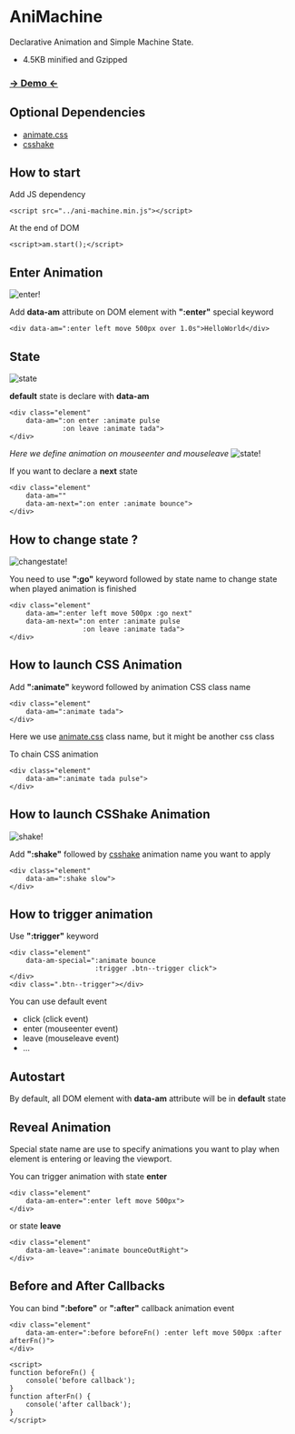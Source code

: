 AniMachine
==========
Declarative Animation and Simple Machine State.
- 4.5KB minified and Gzipped

### [→ Demo ←](http://jfroffice.github.io/ani-machine/)

Optional Dependencies
---------------------
- [animate.css](http://daneden.github.io/animate.css/)
- [csshake](http://elrumordelaluz.github.io/csshake/)

How to start 
------------ 
Add JS dependency
```
<script src="../ani-machine.min.js"></script>
```

At the end of DOM
```
<script>am.start();</script>
```

Enter Animation
---------------
![enter!](https://github.com/jfroffice/ani-machine/raw/master/tuts/enter.gif)

Add __data-am__ attribute on DOM element with __":enter"__ special keyword
```
<div data-am=":enter left move 500px over 1.0s">HelloWorld</div>
```

State
-----
![state](https://github.com/jfroffice/ani-machine/raw/master/tuts/state.gif)

__default__ state is declare with __data-am__
```
<div class="element" 
	data-am=":on enter :animate pulse
			 :on leave :animate tada">
</div>
```
_Here we define animation on mouseenter and mouseleave_
![state!](https://github.com/jfroffice/ani-machine/raw/master/tuts/state.gif)

If you want to declare a __next__ state
```
<div class="element" 
	data-am=""
 	data-am-next=":on enter :animate bounce">
</div>
```

How to change state ?
---------------------
![changestate!](https://github.com/jfroffice/ani-machine/raw/master/tuts/changestate.gif)

You need to use __":go"__ keyword followed by state name to change state when played animation is finished
```
<div class="element" 
	data-am=":enter left move 500px :go next"
	data-am-next=":on enter :animate pulse
				  :on leave :animate tada">
</div>
```

How to launch CSS Animation
---------------------------
Add __":animate"__ keyword followed by animation CSS class name

```
<div class="element" 
	data-am=":animate tada">
</div>
```
Here we use [animate.css](http://daneden.github.io/animate.css/) class name, but it might be another css class

To chain CSS animation 
```
<div class="element" 
	data-am=":animate tada pulse">
</div>
```

How to launch CSShake Animation
---------------------------
![shake!](https://github.com/jfroffice/ani-machine/raw/master/tuts/shake.gif)

Add __":shake"__ followed by [csshake](http://elrumordelaluz.github.io/csshake/) animation name you want to apply
```
<div class="element" 
	data-am=":shake slow">
</div>
```

How to trigger animation
------------------------
Use __":trigger"__ keyword
```
<div class="element" 
	data-am-special=":animate bounce
					 :trigger .btn--trigger click">
</div>
<div class=".btn--trigger"></div>
```
You can use default event 
- click (click 	    event)
- enter (mouseenter event)
- leave (mouseleave event)
- ...

Autostart
---------

By default, all DOM element with __data-am__ attribute will be in __default__ state

Reveal Animation
----------------

Special state name are use to specify animations you want to play when element is entering or leaving the viewport.

You can trigger animation with state __enter__
```
<div class="element" 
	data-am-enter=":enter left move 500px">
</div>
```
or state __leave__
```
<div class="element" 
	data-am-leave=":animate bounceOutRight">
</div>
```

Before and After Callbacks
--------------------------

You can bind __":before"__ or __":after"__ callback animation event
```
<div class="element" 
	data-am-enter=":before beforeFn() :enter left move 500px :after afterFn()">
</div>
```

```
<script>
function beforeFn() {
	console('before callback');
}
function afterFn() {
	console('after callback');
}
</script>
```
